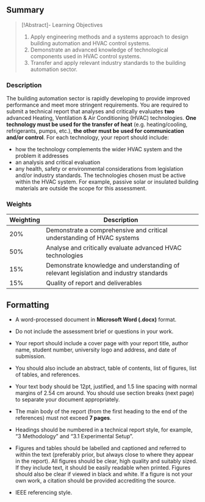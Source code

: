 ## Summary

> [!Abstract]- Learning Objectives
> 1. Apply engineering methods and a systems approach to design building automation and HVAC control systems. 
> 2. Demonstrate an advanced knowledge of technological components used in HVAC control systems. 
> 3. Transfer and apply relevant industry standards to the building automation sector.

### Description

The building automation sector is rapidly developing to provide improved performance and meet more stringent requirements. You are required to submit a technical report that analyses and critically evaluates **two** advanced Heating, Ventilation & Air Conditioning (HVAC) technologies. 
**One technology must be used for the transfer of heat** (e.g. heating/cooling, refrigerants, pumps, etc.), **the other must be used for communication and/or control**. For each technology, your report should include: 
- how the technology complements the wider HVAC system and the problem it addresses 
- an analysis and critical evaluation 
- any health, safety or environmental considerations from legislation and/or industry standards. The technologies chosen must be active within the HVAC system. For example, passive solar or insulated building materials are outside the scope for this assessment.

### Weights

| **Weighting** | **Description**                                                                        |
| ------------- | -------------------------------------------------------------------------------------- |
| 20%           | Demonstrate a comprehensive and critical understanding of HVAC systems                 |
| 50%           | Analyse and critically evaluate advanced HVAC technologies                             |
| 15%           | Demonstrate knowledge and understanding of relevant legislation and industry standards |
| 15%           | Quality of report and deliverables                                                     |

## Formatting

- A word-processed document in **Microsoft Word (.docx)** format. 
- Do not include the assessment brief or questions in your work.

- Your report should include a cover page with your report title, author name, student number, university logo and address, and date of submission. 
- You should also include an abstract, table of contents, list of figures, list of tables, and references.

- Your text body should be 12pt, justified, and 1.5 line spacing with normal margins of 2.54 cm around. You should use section breaks (next page) to separate your document appropriately. 
- The main body of the report (from the first heading to the end of the references) must not exceed **7 pages**.

- Headings should be numbered in a technical report style, for example, “3 Methodology” and “3.1 Experimental Setup”. 
- Figures and tables should be labelled and captioned and referred to within the text (preferably prior, but always close to where they appear in the report). All figures should be clear, high quality and suitably sized. If they include text, it should be easily readable when printed. Figures should also be clear if viewed in black and white. If a figure is not your own work, a citation should be provided accrediting the source.

- IEEE referencing style.

